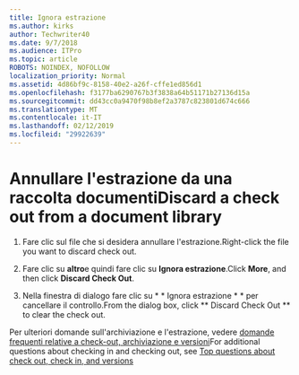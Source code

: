 ```yaml
---
title: Ignora estrazione
ms.author: kirks
author: Techwriter40
ms.date: 9/7/2018
ms.audience: ITPro
ms.topic: article
ROBOTS: NOINDEX, NOFOLLOW
localization_priority: Normal
ms.assetid: 4d86bf9c-8158-40e2-a26f-cffe1ed856d1
ms.openlocfilehash: f3177ba6290767b3f3838a64b51171b27136d15a
ms.sourcegitcommit: dd43cc0a9470f98b8ef2a3787c823801d674c666
ms.translationtype: MT
ms.contentlocale: it-IT
ms.lasthandoff: 02/12/2019
ms.locfileid: "29922639"
---
```

# <a name="discard-a-check-out-from-a-document-library"></a><span data-ttu-id="5fa98-102">Annullare l'estrazione da una raccolta documenti</span><span class="sxs-lookup"><span data-stu-id="5fa98-102">Discard a check out from a document library</span></span>

1. <span data-ttu-id="5fa98-103">Fare clic sul file che si desidera annullare l'estrazione.</span><span class="sxs-lookup"><span data-stu-id="5fa98-103">Right-click the file you want to discard check out.</span></span>
    
2. <span data-ttu-id="5fa98-104">Fare clic su **altro**e quindi fare clic su **Ignora estrazione**.</span><span class="sxs-lookup"><span data-stu-id="5fa98-104">Click **More**, and then click **Discard Check Out**.</span></span> 
    
3. <span data-ttu-id="5fa98-105">Nella finestra di dialogo fare clic su \* \* Ignora estrazione \* \* per cancellare il controllo.</span><span class="sxs-lookup"><span data-stu-id="5fa98-105">From the dialog box, click \*\* Discard Check Out \*\* to clear the check out.</span></span> 
    
<span data-ttu-id="5fa98-106">Per ulteriori domande sull'archiviazione e l'estrazione, vedere [domande frequenti relative a check-out, archiviazione e versioni](https://go.microsoft.com/fwlink/?linkid=2018786)</span><span class="sxs-lookup"><span data-stu-id="5fa98-106">For additional questions about checking in and checking out, see [Top questions about check out, check in, and versions](https://go.microsoft.com/fwlink/?linkid=2018786)</span></span>
  

